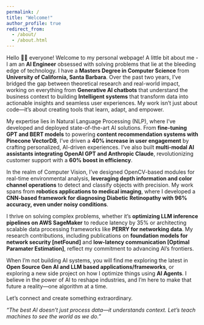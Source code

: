 ```yaml
---
permalink: /
title: "Welcome!"
author_profile: true
redirect_from: 
  - /about/
  - /about.html
---
```

Hello 👋🏻 everyone! Welcome to my personal webpage! A little bit about me - I am an **AI Engineer** obsessed with solving problems that lie at the bleeding edge of technology. I have a **Masters Degree in Computer Science** from **University of California, Santa Barbara**. Over the past two years, I’ve bridged the gap between theoretical research and real-world impact, working on everything from **Generative AI chatbots** that understand the business context to building **Intelligent systems** that transform data into actionable insights and seamless user experiences. My work isn’t just about code—it’s about creating tools that learn, adapt, and empower.

My expertise lies in Natural Language Processing (NLP), where I’ve developed and deployed state-of-the-art AI solutions. From **fine-tuning GPT and BERT models** to powering **content recommendation systems with Pinecone VectorDB**, I’ve driven a **40% increase in user engagement** by crafting personalized, AI-driven experiences. I’ve also built **multi-modal AI assistants integrating OpenAI GPT and Anthropic Claude**, revolutionizing customer support with a **60% boost in efficiency**.

In the realm of Computer Vision, I’ve designed OpenCV-based modules for real-time environmental analysis, **leveraging depth information and color channel operations** to detect and classify objects with precision. My work spans from **robotics applications to medical imaging**, where I developed a **CNN-based framework for diagnosing Diabetic Retinopathy with 96% accuracy, even under noisy conditions**.

I thrive on solving complex problems, whether it’s **optimizing LLM inference pipelines on AWS SageMaker** to reduce latency by 35% or architecting scalable data processing frameworks like **PERRY for networking data**. My research contributions, including publications on **foundation models for network security [netFound]** and **low-latency communication [Optimal Paramater Estimation]**, reflect my commitment to advancing AI’s frontiers.

When I’m not building AI systems, you will find me exploring the latest in **Open Source Gen AI and LLM based applications/frameworks**, or exploring a new side project on how I optimize things using **AI Agents**. I believe in the power of AI to reshape industries, and I’m here to make that future a reality—one algorithm at a time.

Let’s connect and create something extraordinary.

*“The best AI doesn’t just process data—it understands context. Let’s teach machines to see the world as we do.”*

